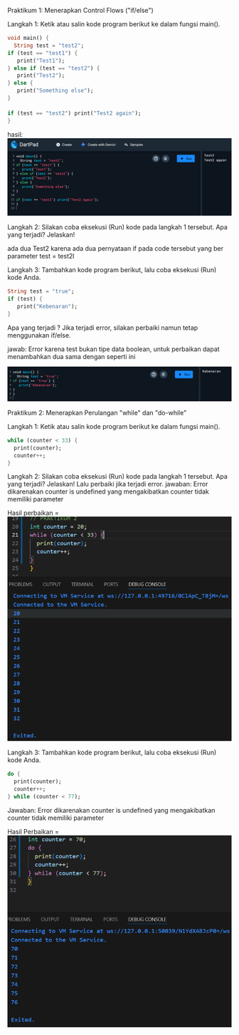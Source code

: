 Praktikum 1: Menerapkan Control Flows ("if/else")

Langkah 1:
Ketik atau salin kode program berikut ke dalam fungsi main().

```dart
void main() {
  String test = "test2";
if (test == "test1") {
   print("Test1");
} else if (test == "test2") {
   print("Test2");
} else {
   print("Something else");
}

if (test == "test2") print("Test2 again");
}
```
hasil: 
![](img/praktikum_1.png)


Langkah 2:
Silakan coba eksekusi (Run) kode pada langkah 1 tersebut. Apa yang terjadi? Jelaskan!

ada dua Test2 karena ada dua pernyataan if pada code tersebut yang ber parameter test = test2l


Langkah 3:
Tambahkan kode program berikut, lalu coba eksekusi (Run) kode Anda.

```dart
String test = "true";
if (test) {
   print("Kebenaran");
}
```

Apa yang terjadi ? Jika terjadi error, silakan perbaiki namun tetap menggunakan if/else.

jawab: Error karena test bukan tipe data boolean, untuk perbaikan dapat menambahkan dua sama dengan seperti ini

![](img/praktikum_1_langkah_3.png)


Praktikum 2: Menerapkan Perulangan "while" dan "do-while"

Langkah 1:
Ketik atau salin kode program berikut ke dalam fungsi main().
```dart
while (counter < 33) {
  print(counter);
  counter++;
}
```

Langkah 2:
Silakan coba eksekusi (Run) kode pada langkah 1 tersebut. Apa yang terjadi? Jelaskan! Lalu perbaiki jika terjadi error.
jawaban: Error dikarenakan counter is undefined yang mengakibatkan counter tidak memiliki parameter

Hasil perbaikan = ![](img/praktikum_2.png)

Langkah 3: Tambahkan kode program berikut, lalu coba eksekusi (Run) kode Anda.
```dart
do {
  print(counter);
  counter++;
} while (counter < 77);
```

Jawaban: Error dikarenakan counter is undefined yang mengakibatkan counter tidak memiliki parameter

Hasil Perbaikan = ![](img/Praktikum_2_langkah_3.png)